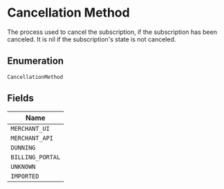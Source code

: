 
# Cancellation Method

The process used to cancel the subscription, if the subscription has been canceled. It is nil if the subscription's state is not canceled.

## Enumeration

`CancellationMethod`

## Fields

| Name |
|  --- |
| `MERCHANT_UI` |
| `MERCHANT_API` |
| `DUNNING` |
| `BILLING_PORTAL` |
| `UNKNOWN` |
| `IMPORTED` |


